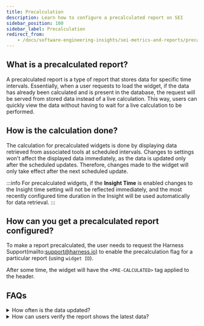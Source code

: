 ```yaml
---
title: Precalculation
description: Learn how to configure a precalculated report on SEI
sidebar_position: 100
sidebar_label: Precalculation
redirect_from:
    - /docs/software-engineering-insights/sei-metrics-and-reports/precalculated-reports
---
```


## What is a precalculated report?

A precalculated report is a type of report that stores data for specific time intervals. Essentially, when a user requests to load the widget, if the data has already been calculated and is present in the database, the request will be served from stored data instead of a live calculation. This way, users can quickly view the data without having to wait for a live calculation to be performed.

## How is the calculation done?

The calculation for precalculated widgets is done by displaying data retrieved from associated tools at scheduled intervals. Changes to settings won't affect the displayed data immediately, as the data is updated only after the scheduled updates. Therefore, changes made to the widget will only take effect after the next scheduled update.

:::info
For precalculated widgets, if the **Insight Time** is enabled changes to the Insight time setting will not be reflected immediately, and the most recently configured time duration in the Insight will be used automatically for data retrieval.
:::

## How can you get a precalculated report configured?

To make a report precalculated, the user needs to request the Harness Support(mailto:support@harness.io) to enable the precalculation flag for a particular report (using `widget ID`).

After some time, the widget will have the `<PRE-CALCULATED>` tag applied to the header.

## FAQs

<details>

<summary>How often is the data updated?</summary>

The default interval for the data update is set to 24 hours or 1440 minutes. However, this interval can be modified as per the requirement.

</details>

<details>

<summary>How can users verify the report shows the latest data?</summary>

To ensure that the report displays the most recent data, users can refer to the `Last Updated On` field on the report. This field indicates the most recent time at which the data calculations were performed.

</details>